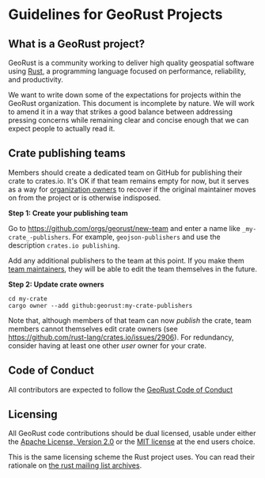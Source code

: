 # Guidelines for GeoRust Projects

## What is a GeoRust project?

GeoRust is a community working to deliver high quality geospatial software
using [Rust](https://rust-lang.org), a programming language focused on
performance, reliability, and productivity.

We want to write down some of the expectations for projects within the GeoRust
organization. This document is incomplete by nature. We will work to amend it
in a way that strikes a good balance between addressing pressing concerns while
remaining clear and concise enough that we can expect people to actually read
it.

## Crate publishing teams

Members should create a dedicated team on GitHub for publishing their crate to
crates.io. It's OK if that team remains empty for now, but it serves as a way
for [organization
owners](https://github.com/orgs/georust/people?query=role%3Aowner) to recover
if the original maintainer moves on from the project or is otherwise
indisposed.

**Step 1: Create your publishing team**

Go to https://github.com/orgs/georust/new-team and enter a name like
`_my-crate_-publishers`. For example, `geojson-publishers` and use the
description `crates.io publishing`.

Add any additional publishers to the team at this point. If you make them [team
maintainers](https://docs.github.com/en/free-pro-team@latest/github/setting-up-and-managing-organizations-and-teams/giving-team-maintainer-permissions-to-an-organization-member),
they will be able to edit the team themselves in the future.

**Step 2: Update crate owners**

    cd my-crate
    cargo owner --add github:georust:my-crate-publishers
    
Note that, although members of that team can now *publish* the crate, team members 
cannot themselves edit crate owners (see https://github.com/rust-lang/crates.io/issues/2906). 
For redundancy, consider having at least one other *user* owner for your crate.

## Code of Conduct

All contributors are expected to follow the [GeoRust Code of Conduct](https://github.com/georust/.github/blob/main/CODE_OF_CONDUCT.md)

## Licensing

All GeoRust code contributions should be dual licensed, usable under either the [Apache License, Version 2.0](http://www.apache.org/licenses/LICENSE-2.0) 
or the [MIT license](http://opensource.org/licenses/MIT) at the end users choice.

This is the same licensing scheme the Rust project uses. You can read their rationale on [the rust mailing list archives](https://web.archive.org/web/20230415133420/https://mail.mozilla.org/pipermail/rust-dev/2012-November/002664.html).

